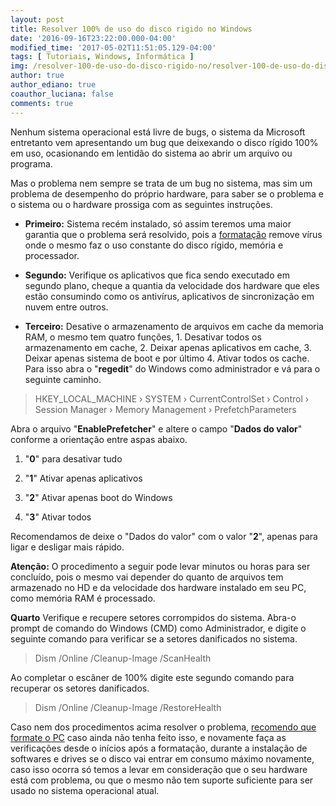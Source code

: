 ```yaml
---
layout: post
title: Resolver 100% de uso do disco rigido no Windows
date: '2016-09-16T23:22:00.000-04:00'
modified_time: '2017-05-02T11:51:05.129-04:00'
tags: [ Tutoriais, Windows, Informática ]
img: /resolver-100-de-uso-do-disco-rigido-no/resolver-100-de-uso-do-disco-rigido-no.jpg
author: true
author_ediano: true
coauthor_luciana: false
comments: true
---
```


Nenhum sistema operacional está livre de bugs, o sistema da Microsoft entretanto vem apresentando um bug que deixexando o disco rígido 100% em uso, ocasionando em lentidão do sistema ao abrir um arquivo ou programa.

Mas o problema nem sempre se trata de um bug no sistema, mas sim um problema de desempenho do próprio hardware, para saber se o problema e o sistema ou o hardware prossiga com as seguintes instruções.

* **Primeiro:** Sistema recém instalado, só assim teremos uma maior garantia que o problema será resolvido, pois a <a href="http://www.insideblock.com/post/como-formatar-seu-computador-com.html" target="_blank">formatação</a> remove vírus onde o mesmo faz o uso constante do disco rígido, memória e processador.

* **Segundo:** Verifique os aplicativos que fica sendo executado em segundo plano, cheque a quantia da velocidade dos hardware que eles estão consumindo como os antivírus, aplicativos de sincronização em nuvem entre outros.

* **Terceiro:** Desative o armazenamento de arquivos em cache da memoria RAM, o mesmo tem quatro funções, 1. Desativar todos os armazenamento em cache, 2. Deixar apenas aplicativos em cache, 3. Deixar apenas sistema de boot e por último 4. Ativar todos os cache. Para isso abra o "**regedit**" do Windows como administrador e vá para o seguinte caminho.

> HKEY_LOCAL_MACHINE › SYSTEM › CurrentControlSet › Control › Session Manager › Memory Management › PrefetchParameters

Abra o arquivo "**EnablePrefetcher**" e altere o campo "**Dados do valor**" conforme a orientação entre aspas abaixo.

1. "**0**" para desativar tudo

2. "**1**" Ativar apenas aplicativos

2. "**2**" Ativar apenas boot do Windows

4. "**3**" Ativar todos

Recomendamos de deixe o "Dados do valor" com o valor "**2**", apenas para ligar e desligar mais rápido.

**Atenção:** O procedimento a seguir pode levar minutos ou horas para ser concluído, pois o mesmo vai depender do quanto de arquivos tem armazenado no HD e da velocidade dos hardware instalado em seu PC, como memória RAM é processado.

**Quarto** Verifique e recupere setores corrompidos do sistema. Abra-o prompt de comando do Windows (CMD) como Administrador, e digite o seguinte comando para verificar se a setores danificados no sistema.

> Dism /Online /Cleanup-Image /ScanHealth

Ao completar o escâner de 100% digite este segundo comando para recuperar os setores danificados.

> Dism /Online /Cleanup-Image /RestoreHealth

Caso nem dos procedimentos acima resolver o problema, <a href="http://www.insideblock.com/post/como-formatar-seu-computador-com.html" target="_blank">recomendo que formate o PC</a> caso ainda não tenha feito isso, e novamente faça as verificações desde o inícios após a formatação, durante a instalação de softwares e drives se o disco vai entrar em consumo máximo novamente, caso isso ocorra só temos a levar em consideração que o seu hardware está com problema, ou que o mesmo não tem suporte suficiente para ser usado no sistema operacional atual.